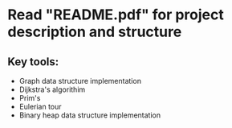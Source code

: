 # Read "README.pdf" for project description and structure #
## Key tools: ##
  + Graph data structure implementation
  + Dijkstra's algorithim
  + Prim's 
  + Eulerian tour
  + Binary heap data structure implementation
